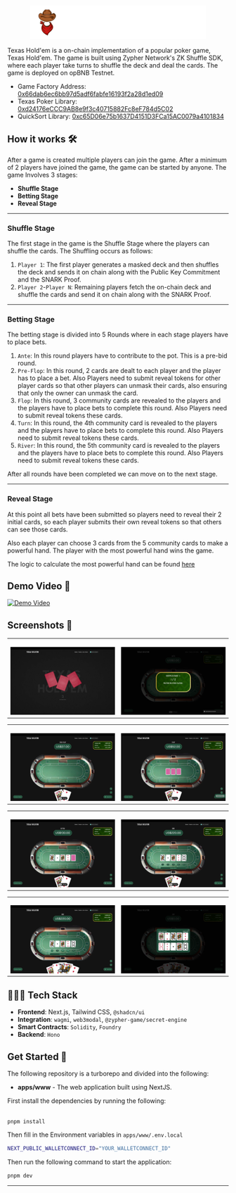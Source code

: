 <p align="center">
<img src="./assets/logo-text.png" alt=""  width="400px"/></p>

Texas Hold'em is a on-chain implementation of a popular poker game, Texas Hold'em. The game is built using Zypher Network's ZK Shuffle SDK, where each player take turns to shuffle the deck and deal the cards. The game is deployed on opBNB Testnet.

- Game Factory Address: [0x66dab6ec6bb97d5adf6fabfe16193f2a28d1ed09](https://opbnb-testnet.bscscan.com/address/0x66dab6ec6bb97d5adf6fabfe16193f2a28d1ed09)
- Texas Poker Library: [0xd24176eCCC9AB8e9f3c40715882Fc8eF784d5C02](https://opbnb-testnet.bscscan.com/address/0xd24176eCCC9AB8e9f3c40715882Fc8eF784d5C02)
- QuickSort Library: [0xc65D06e75b1637D4151D3FCa15AC0079a4101834](https://opbnb-testnet.bscscan.com/address/0xc65D06e75b1637D4151D3FCa15AC0079a4101834)

## How it works 🛠️

After a game is created multiple players can join the game. After a minimum of 2 players have joined the game, the game can be started by anyone. The game Involves 3 stages:

- **Shuffle Stage**
- **Betting Stage**
- **Reveal Stage**

---

### Shuffle Stage

The first stage in the game is the Shuffle Stage where the players can shuffle the cards. The Shuffling occurs as follows:

1. `Player 1`: The first player generates a masked deck and then shuffles the deck and sends it on chain along with the Public Key Commitment and the SNARK Proof.
2. `Player 2`-`Player N`: Remaining players fetch the on-chain deck and shuffle the cards and send it on chain along with the SNARK Proof.

---

### Betting Stage

The betting stage is divided into 5 Rounds where in each stage players have to place bets.

1. `Ante`: In this round players have to contribute to the pot. This is a pre-bid round.
2. `Pre-Flop`: In this round, 2 cards are dealt to each player and the player has to place a bet. Also Players need to submit reveal tokens for other player cards so that other players can unmask their cards, also ensuring that only the owner can unmask the card.
3. `Flop`: In this round, 3 community cards are revealed to the players and the players have to place bets to complete this round. Also Players need to submit reveal tokens these cards.
4. `Turn`: In this round, the 4th community card is revealed to the players and the players have to place bets to complete this round. Also Players need to submit reveal tokens these cards.
5. `River`: In this round, the 5th community card is revealed to the players and the players have to place bets to complete this round. Also Players need to submit reveal tokens these cards.

After all rounds have been completed we can move on to the next stage.

---

### Reveal Stage

At this point all bets have been submitted so players need to reveal their 2 initial cards, so each player submits their own reveal tokens so that others can see those cards.

Also each player can choose 3 cards from the 5 community cards to make a powerful hand. The player with the most powerful hand wins the game.

The logic to calculate the most powerful hand can be found [here](./packages/contracts/src/libraries/TexasPoker.sol)

## Demo Video 🎥

[![Demo Video](https://img.youtube.com/vi/1lw5bxYwsPk/0.jpg)](https://www.youtube.com/watch?v=1lw5bxYwsPk)

## Screenshots 📸

<table>
  <tr>
    <td valign="top" width="50%">
      <br>
      <img src="./assets/1.png" alt="" >
    </td>
    <td valign="top" width="50%">
      <br>
      <img src="./assets/2.png" alt="" >
    </td>
  </tr>
</table>

<table>
  <tr>
    <td valign="top" width="50%">
      <br>
            <img src="./assets/3.png" alt="" >
    </td>
    <td valign="top" width="50%">
      <br>
            <img src="./assets/4.png" alt="" >
    </td>
  </tr>
</table>

<table>
  <tr>
    <td valign="top" width="50%">
      <br>
            <img src="./assets/5.png" alt="" >
    </td>
    <td valign="top" width="50%">
      <br>
            <img src="./assets/6.png" alt="" >
    </td>
  </tr>
</table>

<table>
  <tr>
    <td valign="top" width="50%">
      <br>
            <img src="./assets/7.png" alt="" >
    </td>
    <td valign="top" width="50%">
      <br>
            <img src="./assets/8.png" alt="" >
    </td>
  </tr>
</table>

## 🧑🏼‍💻 Tech Stack

- **Frontend**: Next.js, Tailwind CSS, `@shadcn/ui`
- **Integration**: `wagmi`, `web3modal`, `@zypher-game/secret-engine`
- **Smart Contracts**: `Solidity`, `Foundry`
- **Backend**: `Hono`

## Get Started 🚀

The following repository is a turborepo and divided into the following:

- **apps/www** - The web application built using NextJS.

First install the dependencies by running the following:

```

pnpm install

```

Then fill in the Environment variables in `apps/www/.env.local`

```bash
NEXT_PUBLIC_WALLETCONNECT_ID="YOUR_WALLETCONNECT_ID"
```

Then run the following command to start the application:

```bash
pnpm dev
```

---
